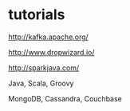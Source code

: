 # tutorials

http://kafka.apache.org/

http://www.dropwizard.io/

http://sparkjava.com/

Java, Scala, Groovy

MongoDB, Cassandra, Couchbase
